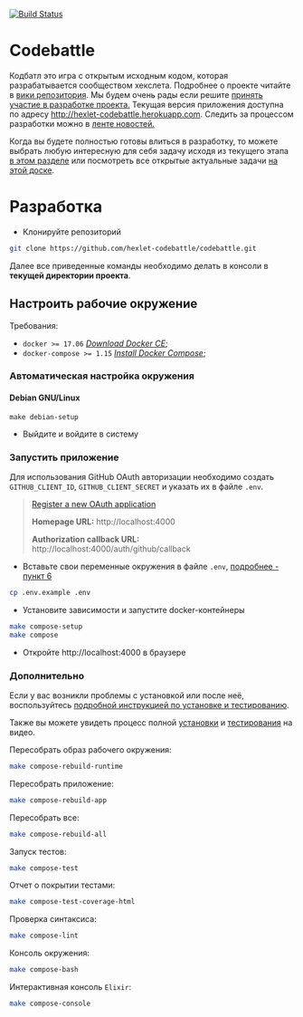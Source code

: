 [![Build Status](https://travis-ci.org/hexlet-codebattle/codebattle.svg?branch=master)](https://travis-ci.org/hexlet-codebattle/codebattle)

# Codebattle
Кодбатл это игра с открытым исходным кодом, которая разрабатывается сообществом хекслета. Подробнее о проекте читайте в [вики репозитория](https://github.com/hexlet-codebattle/codebattle/wiki). Мы будем очень рады если решите [принять участие в разработке проекта.](https://github.com/hexlet-codebattle/codebattle/blob/master/CONTRIBUTING.md)
Текущая версия приложения доступна по адресу http://hexlet-codebattle.herokuapp.com.
Следить за процессом разработки можно в [ленте новостей.](https://github.com/hexlet-codebattle/codebattle/wiki/News-Feed)

Когда вы будете полностью готовы влиться в разработку, то можете выбрать любую интересную для себя задачу исходя из текущего этапа [в этом разделе](https://github.com/hexlet-codebattle/codebattle/milestones) или посмотреть все открытые актуальные задачи [на этой доске](https://github.com/hexlet-codebattle/codebattle/projects/1).

# Разработка

* Клонируйте репозиторий

```bash
git clone https://github.com/hexlet-codebattle/codebattle.git
```

Далее все приведенные команды необходимо делать в консоли в **текущей директории проекта**.

## Настроить рабочие окружение

Требования: 

* `docker >= 17.06` [*Download Docker CE*](https://www.docker.com/community-edition#/download);
* `docker-compose >= 1.15` [*Install Docker Compose*](https://docs.docker.com/compose/install/);

### Автоматическая настройка окружения 

#### Debian GNU/Linux

```
make debian-setup
```

* Выйдите и войдите в систему

### Запустить приложение

Для использования GitHub OAuth авторизации необходимо создать `GITHUB_CLIENT_ID`, `GITHUB_CLIENT_SECRET` и указать их в файле `.env`.

> [Register a new OAuth application](https://github.com/settings/applications/new)
>
> **Homepage URL:** http://localhost:4000
>
> **Authorization callback URL:** http://localhost:4000/auth/github/callback

* Вставьте свои переменные окружения в файле `.env`, [подробнее - пункт 6](https://github.com/hexlet-codebattle/codebattle/wiki/Установка-и-тестирование-проекта)

```bash
cp .env.example .env
```

* Установите зависимости и запустите docker-контейнеры

```bash
make compose-setup
make compose
```

* Откройте http://localhost:4000 в браузере

### Дополнительно

Если у вас возникли проблемы с установкой или после неё, воспользуйтесь [подробной инструкцией по установке и тестированию](https://github.com/hexlet-codebattle/codebattle/wiki/%D0%A3%D1%81%D1%82%D0%B0%D0%BD%D0%BE%D0%B2%D0%BA%D0%B0-%D0%B8-%D1%82%D0%B5%D1%81%D1%82%D0%B8%D1%80%D0%BE%D0%B2%D0%B0%D0%BD%D0%B8%D0%B5-%D0%BF%D1%80%D0%BE%D0%B5%D0%BA%D1%82%D0%B0).

Также вы можете увидеть процесс полной [установки](https://asciinema.org/a/n7LkXM2zSfGWSGsQcw2gLLLgh) и [тестирования](https://asciinema.org/a/DmZNw6NvZdLxLDXsnx67nEmbT) на видео.

Пересобрать образ рабочего окружения:

```bash
make compose-rebuild-runtime
```

Пересобрать приложение:

```bash
make compose-rebuild-app
```

Пересобрать все:

```bash
make compose-rebuild-all
```

Запуск тестов:

```bash
make compose-test
```

Отчет о покрытии тестами:

```bash
make compose-test-coverage-html
```

Проверка синтаксиса:

```bash
make compose-lint
```

Консоль окружения:

```bash
make compose-bash
``````

Интерактивная консоль `Elixir`:

```bash
make compose-console
```
